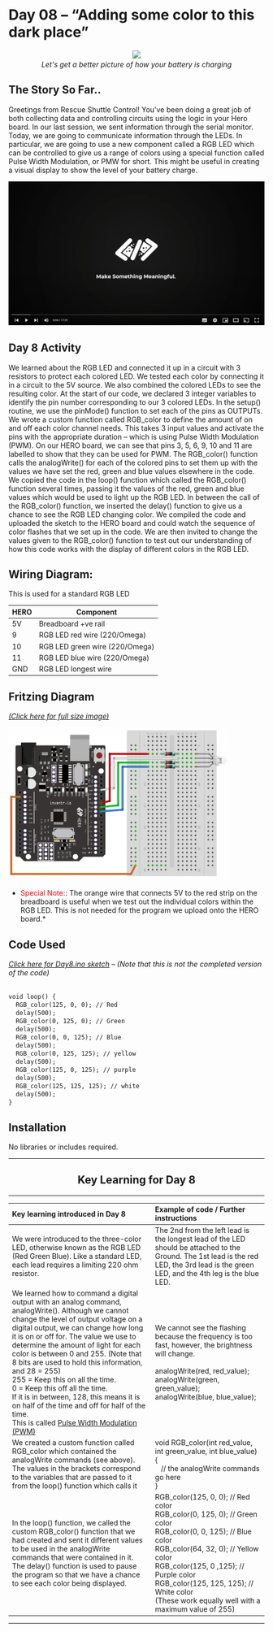 # Day 08 – “Adding some color to this dark place”

<p align="center">
    <img src="30DaysDay08.png" height="300"><br>
    <i>Let's get a better picture of how your  battery is charging</i>
</p>

## The Story So Far..
Greetings from Rescue Shuttle Control! You've been doing a great job of both collecting data and controlling circuits using the logic in your Hero board. In our last session, we sent information through the serial monitor. Today, we are going to communicate information through the LEDs. In particular, we are going to use a new component called a RGB LED which can be controlled to give us a range of colors using a special function called Pulse Width Modulation, or PMW for short. This might be useful in creating a visual display to show the level of your battery charge.

[![video](../Art/VideoScreenshot.png)]( https://www.youtube.com/watch?v=1r00NsGKsJw&list=PL-ykYLZSERMSZFH8_4zQx4BMWpt4aG1kr&index=10)

## Day 8 Activity
We learned about the RGB LED and connected it up in a circuit with 3 resistors to protect each colored LED. We tested each color by connecting it in a circuit to the 5V source. We also combined the colored LEDs to see the resulting color. At the start of our code, we declared 3 integer variables to identify the pin number corresponding to our 3 colored LEDs. In the setup() routine, we use the pinMode() function to set each of the pins as OUTPUTs. We wrote a custom function called RGB_color to define the amount of on and off each color channel needs. This takes 3 input values and activate the pins with the appropriate duration – which is using Pulse Width Modulation (PWM). On our HERO board, we can see that pins 3, 5, 6, 9, 10 and 11 are labelled to show that they can be used for PWM. The RGB_color() function calls the analogWrite() for each of the colored pins to set them up with the values we have set the red, green and blue values elsewhere in the code.
We copied the code in the loop() function which called the RGB_color() function several times, passing it the values of the red, green and blue values which would be used to light up the RGB LED. In between the call of the RGB_color() function, we inserted the delay() function to give us a chance to see the RGB LED changing color. We compiled the code and uploaded the sketch to the HERO board and could watch the sequence of color flashes that we set up in the code. We are then invited to change the values given to the RGB_color() function to test out our understanding of how this code works with the display of different colors in the RGB LED.

## Wiring Diagram:
This is used for a standard RGB LED

| HERO | Component |
| --- | --- |
| 5V | Breadboard +ve rail |
| 9 | RGB LED red wire (220/Omega) |
| 10 | RGB LED green wire (220/Omega) |
| 11 | RGB LED blue wire (220/Omega) |
| GND | RGB LED longest wire |

## Fritzing Diagram
<i>[(Click here for full size image)](Day8.png)</i>

<img src="Day8.png" height="300">

* <span style="color:red">Special Note:</span>: The orange wire that connects 5V to the red strip on the breadboard is useful when we test out the individual colors within the RGB LED. This is not needed for the program we upload onto the HERO board.*

## Code Used

<i>[Click here for Day8.ino sketch](Day8.ino) – (Note that this is not the completed version of the code)</i>

```

void loop() {
  RGB_color(125, 0, 0); // Red
  delay(500);
  RGB_color(0, 125, 0); // Green
  delay(500);
  RGB_color(0, 0, 125); // Blue
  delay(500);
  RGB_color(0, 125, 125); // yellow
  delay(500);
  RGB_color(125, 0, 125); // purple
  delay(500);
  RGB_color(125, 125, 125); // white
  delay(500);
}

```

## Installation
No libraries or includes required.


---
## <center><b>Key Learning for Day 8</b></center>
---
| Key learning introduced in Day 8 | Example of code / Further instructions|
| :--- | :--- |
| We were introduced to the three-color LED, otherwise known as the RGB LED (Red Green Blue). Like a standard LED, each lead requires a limiting 220 ohm resistor. | The 2nd from the left lead is the longest lead of the LED should be attached to the Ground. The 1st lead is the red LED, the 3rd lead is the green LED, and the 4th leg is the blue LED. |
| We learned how to command a digital output with an analog command, analogWrite(). Although we cannot change the level of output voltage on a digital output, we can change how long it is on or off for. The value we use to determine the amount of light for each color is between 0 and 255. (Note that 8 bits are used to hold this information, and 28 = 255) <br> 255 = Keep this on all the time. <br> 0 = Keep this off all the time. <br> If it is in between, 128, this means it is on half of the time and off for half of the time. <br> This is called [Pulse Width Modulation (PWM)](https://docs.arduino.cc/learn/microcontrollers/analog-output) | We cannot see the flashing because the frequency is too fast, however, the brightness will change. <br><br> analogWrite(red, red_value); <br> analogWrite(green, green_value); <br> analogWrite(blue, blue_value);|
| We created a custom function called RGB_color which contained the analogWrite commands (see above). The values in the brackets correspond to the variables that are passed to it from the loop() function which calls it | void RGB_color(int red_value, int green_value, int blue_value) <br> { <br> &nbsp;&nbsp;  // the analogWrite commands go here <br> } |
| In the loop() function, we called the custom RGB_color() function that we had created and sent it different values to be used in the analogWrite commands that were contained in it. <br> The delay() function is used to pause the program so that we have a chance to see each color being displayed.  | RGB_color(125, 0, 0); // Red color <br> RGB_color(0, 125, 0); // Green color <br> RGB_color(0, 0, 125); // Blue color <br> RGB_color(64, 32, 0); // Yellow color <br> RGB_color(125, 0 ,125); // Purple color <br> RGB_color(125, 125, 125); // White color <br> (These work equally well with a maximum value of 255) |
---

